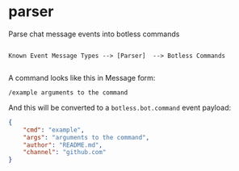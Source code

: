 # parser

Parse chat message events into botless commands


```

Known Event Message Types --> [Parser]  --> Botless Commands
 
```

A command looks like this in Message form:

```
/example arguments to the command
```

And this will be converted to a `botless.bot.command` event payload:

```json
{
    "cmd": "example",
    "args": "arguments to the command",
    "author": "README.md",
    "channel": "github.com"
}
```
